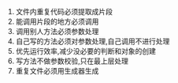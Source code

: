 1. 文件内重复代码必须提取成片段
2. 能调用片段的地方必须调用
3. 调用别人方法必须参数处理
4. 自己写的方法必须对参数处理,自己调用不进行处理
5. 优先运行效率,减少没必要的判断和对象的创建
6. 写方法不做参数校验,只在最上层处理
7. 重复文件必须用生成器生成